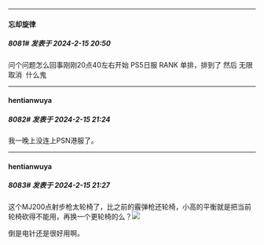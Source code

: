 
*****

####  忘却旋律  
##### 8081#       发表于 2024-2-15 20:50

问个问题怎么回事刚刚20点40左右开始 PS5日服 RANK 单排，排到了 然后 无限取消  什么鬼


*****

####  hentianwuya  
##### 8082#       发表于 2024-2-15 21:24

我一晚上没连上PSN港服了。

*****

####  hentianwuya  
##### 8083#       发表于 2024-2-15 21:27

这个MJ200点射步枪太轮椅了，比之前的霰弹枪还轮椅，小高的平衡就是把当前轮椅砍得不能用，再换一个更轮椅的么？<img src="https://static.saraba1st.com/image/smiley/face2017/091.png" referrerpolicy="no-referrer">

倒是电针还是很好用啊。


